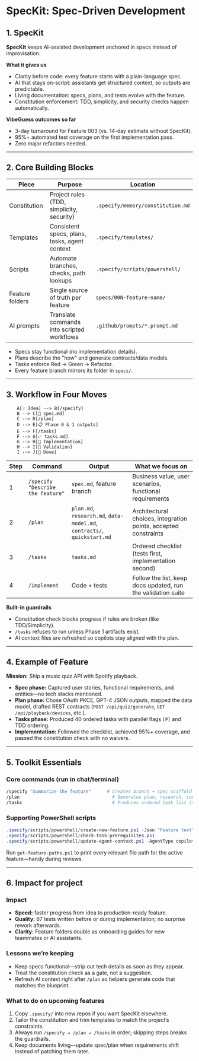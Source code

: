 # SpecKit: Spec-Driven Development

## 1. SpecKit
**SpecKit** keeps AI-assisted development anchored in specs instead of improvisation.

**What it gives us**
- Clarity before code: every feature starts with a plain-language spec.
- AI that stays on-script: assistants get structured context, so outputs are predictable.
- Living documentation: specs, plans, and tests evolve with the feature.
- Constitution enforcement: TDD, simplicity, and security checks happen automatically.

**VibeGuess outcomes so far**
- 3-day turnaround for Feature 003 (vs. 14-day estimate without SpecKit).
- 95%+ automated test coverage on the first implementation pass.
- Zero major refactors needed.

---

## 2. Core Building Blocks

| Piece | Purpose | Location |
| --- | --- | --- |
| Constitution | Project rules (TDD, simplicity, security) | `.specify/memory/constitution.md` |
| Templates | Consistent specs, plans, tasks, agent context | `.specify/templates/` |
| Scripts | Automate branches, checks, path lookups | `.specify/scripts/powershell/` |
| Feature folders | Single source of truth per feature | `specs/00N-feature-name/` |
| AI prompts | Translate commands into scripted workflows | `.github/prompts/*.prompt.md` |

- Specs stay functional (no implementation details).
- Plans describe the "how" and generate contracts/data models.
- Tasks enforce Red → Green → Refactor.
- Every feature branch mirrors its folder in `specs/`.

---

## 3. Workflow in Four Moves

```mermaidgraph LR
    A[💡 Idea] --> B[/specify]
    B --> C[📄 spec.md]
    C --> D[/plan]
    D --> E[📋 Phase 0 & 1 outputs]
    E --> F[/tasks]
    F --> G[✅ tasks.md]
    G --> H[🔨 Implementation]
    H --> I[🧪 Validation]
    I --> J[🎉 Done]
```
| Step | Command | Output | What we focus on |
| --- | --- | --- | --- |
| 1 | `/specify "Describe the feature"` | `spec.md`, feature branch | Business value, user scenarios, functional requirements |
| 2 | `/plan` | `plan.md`, `research.md`, `data-model.md`, `contracts/`, `quickstart.md` | Architectural choices, integration points, accepted constraints |
| 3 | `/tasks` | `tasks.md` | Ordered checklist (tests first, implementation second) |
| 4 | `/implement` | Code + tests | Follow the list, keep docs updated, run the validation suite |

**Built-in guardrails**
- Constitution check blocks progress if rules are broken (like TDD/Simplicity).
- `/tasks` refuses to run unless Phase 1 artifacts exist.
- AI context files are refreshed so copilots stay aligned with the plan.

---

## 4. Example of Feature 

**Mission:** Ship a music quiz API with Spotify playback.

- **Spec phase:** Captured user stories, functional requirements, and entities—no tech stacks mentioned.
- **Plan phase:** Chose OAuth PKCE, GPT-4 JSON outputs, mapped the data model, drafted REST contracts (`POST /api/quiz/generate`, `GET /api/playback/devices`, etc.).
- **Tasks phase:** Produced 40 ordered tasks with parallel flags `[P]` and TDD ordering.
- **Implementation:** Followed the checklist, achieved 95%+ coverage, and passed the constitution check with no waivers.


---

## 5. Toolkit Essentials

### Core commands (run in chat/terminal)
```bash
/specify "Summarize the feature"      # Creates branch + spec scaffold
/plan                                   # Generates plan, research, contracts, data model
/tasks                                  # Produces ordered task list (tests before code)
```

### Supporting PowerShell scripts
```powershell
.specify/scripts/powershell/create-new-feature.ps1 -Json "Feature text"
.specify/scripts/powershell/check-task-prerequisites.ps1
.specify/scripts/powershell/update-agent-context.ps1 -AgentType copilot
```
Run `get-feature-paths.ps1` to print every relevant file path for the active feature—handy during reviews.

---

## 6. Impact for project

### Impact
- **Speed:** faster progress from idea to production-ready feature.
- **Quality:** 67 tests written before or during implementation; no surprise rework afterwards.
- **Clarity:** Feature folders double as onboarding guides for new teammates or AI assistants.

### Lessons we’re keeping
- Keep specs functional—strip out tech details as soon as they appear.
- Treat the constitution check as a gate, not a suggestion.
- Refresh AI context right after `/plan` so helpers generate code that matches the blueprint.

### What to do on upcoming features
1. Copy `.specify/` into new repos if you want SpecKit elsewhere.
2. Tailor the constitution and trim templates to match the project’s constraints.
3. Always run `/specify → /plan → /tasks` in order; skipping steps breaks the guardrails.
4. Keep documents living—update spec/plan when requirements shift instead of patching them later.


